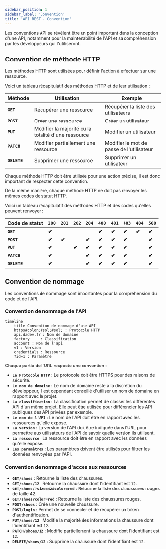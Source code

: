 ```yaml
---
sidebar_position: 1
sidebar_label: 'Convention'
title: 'API REST - Convention'
---
```


Les conventions API se révèlent être un point important dans la conception d'une API, notamment pour la maintenabilité de l'API et sa compréhension par les développeurs qui l'utiliseront.

## Convention de méthode HTTP

Les méthodes HTTP sont utilisées pour définir l'action à effectuer sur une ressource.

Voici un tableau récapitulatif des méthodes HTTP et de leur utilisation :

| **Méthode**  | **Utilisation**                                     | **Exemple**                               |
| ------------ | --------------------------------------------------- | ----------------------------------------- |
| **`GET`**    | Récupérer une ressource                             | Récupérer la liste des utilisateurs       |
| **`POST`**   | Créer une ressource                                 | Créer un utilisateur                      |
| **`PUT`**    | Modifier la majorité ou la totalité d'une ressource | Modifier un utilisateur                   |
| **`PATCH`**  | Modifier partiellement une ressource                | Modifier le mot de passe de l'utilisateur |
| **`DELETE`** | Supprimer une ressource                             | Supprimer un utilisateur                  |

Chaque méthode HTTP doit être utilisée pour une action précise, il est donc important de respecter cette convention.

De la même manière, chaque méthode HTTP ne doit pas renvoyer les mêmes codes de statut HTTP.

Voici un tableau récapitulatif des méthodes HTTP et des codes qu'elles peuvent renvoyer :

| **Code de statut** | **`200`** | **`201`** | **`202`** | **`204`** | **`400`** | **`401`** | **`403`** | **`404`** | **`500`** |
| ------------------ | --------- | --------- | --------- | --------- | --------- | --------- | --------- | --------- | --------- |
| **`GET`**          | **✔**     |           |           |           | **✔**     | **✔**     | **✔**     | **✔**     | **✔**     |
| **`POST`**         | **✔**     | **✔**     |           | **✔**     | **✔**     | **✔**     | **✔**     |           | **✔**     |
| **`PUT`**          | **✔**     |           | **✔**     | **✔**     | **✔**     | **✔**     | **✔**     |           | **✔**     |
| **`PATCH`**        | **✔**     |           |           | **✔**     | **✔**     | **✔**     | **✔**     |           | **✔**     |
| **`DELETE`**       | **✔**     |           |           | **✔**     | **✔**     | **✔**     | **✔**     |           | **✔**     |

## Convention de nommage

Les conventions de nommage sont importantes pour la compréhension du code et de l'API.

### Convention de nommage de l'API

```mermaid
timeline
    title Convention de nommage d'une API
    https#colon;#sol;#sol; : Protocole HTTP
    api.dadev.fr : Nom de domaine
    factory     : Classification
    account : Nom de l'api
    v1 : Version
    credentials : Ressource
    ?id=1 : Paramètre
```

Chaque partie de l'URL respecte une convention :

- **`Le Protocole HTTP`** : Le protocole doit être HTTPS pour des raisons de sécurité.
- **`Le nom de domaine`** : Le nom de domaine reste à la discrétion du développeur, il est cependant conseillé d'utiliser un nom de domaine en rapport avec le projet.
- **`La classification`** : La classification permet de classer les différentes API d'un même projet. Elle peut être utilisée pour différencier les API publiques des API privées par exemple.
- **`Le nom de l'API`** : Le nom de l'API doit être en rapport avec les ressources qu'elle expose.
- **`La version`** : La version de l'API doit être indiquée dans l'URL pour permettre aux utilisateurs de l'API de savoir quelle version ils utilisent.
- **`La ressource`** : La ressource doit être en rapport avec les données qu'elle expose.
- **`Les paramètres`** : Les paramètres doivent être utilisés pour filtrer les données renvoyées par l'API.

### Convention de nommage d'accès aux ressources

- **`GET/shoes`** : Retourne la liste des chaussures.
- **`GET/shoes/12`** : Retourne la chaussure dont l'identifiant est `12`.
- **`GET/shoes/?size=42&color=red`** : Retourne la liste des chaussures rouges de taille 42.
- **`GET/shoes?color=red`** : Retourne la liste des chaussures rouges.
- **`POST/shoes`** : Crée une nouvelle chaussure.
- **`POST/login`** : Permet de se connecter et de récupérer un token d'authentification.
- **`PUT/shoes/12`** : Modifie la majorité des informations la chaussure dont l'identifiant est `12`.
- **`PATCH/shoes/12`** : Modifie partiellement la chaussure dont l'identifiant est `12`.
- **`DELETE/shoes/12`** : Supprime la chaussure dont l'identifiant est `12`.
